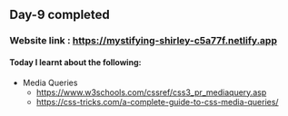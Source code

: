 ## Day-9 completed

### Website link : https://mystifying-shirley-c5a77f.netlify.app

#### Today I learnt about the following:

- Media Queries
    * https://www.w3schools.com/cssref/css3_pr_mediaquery.asp
    * https://css-tricks.com/a-complete-guide-to-css-media-queries/


